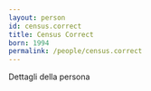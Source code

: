 ```yaml
---
layout: person
id: census.correct
title: Census Correct
born: 1994
permalink: /people/census.correct
---
```


Dettagli della persona 